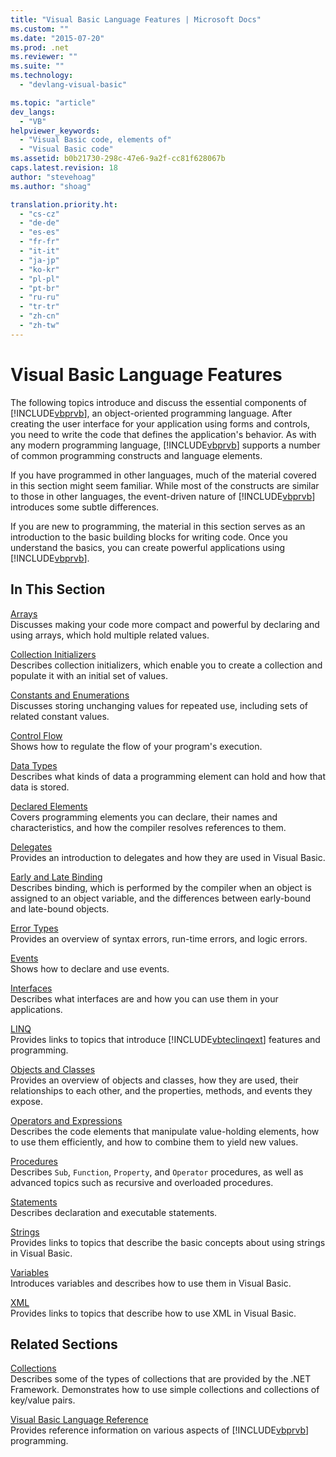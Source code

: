 ```yaml
---
title: "Visual Basic Language Features | Microsoft Docs"
ms.custom: ""
ms.date: "2015-07-20"
ms.prod: .net
ms.reviewer: ""
ms.suite: ""
ms.technology: 
  - "devlang-visual-basic"

ms.topic: "article"
dev_langs: 
  - "VB"
helpviewer_keywords: 
  - "Visual Basic code, elements of"
  - "Visual Basic code"
ms.assetid: b0b21730-298c-47e6-9a2f-cc81f628067b
caps.latest.revision: 18
author: "stevehoag"
ms.author: "shoag"

translation.priority.ht: 
  - "cs-cz"
  - "de-de"
  - "es-es"
  - "fr-fr"
  - "it-it"
  - "ja-jp"
  - "ko-kr"
  - "pl-pl"
  - "pt-br"
  - "ru-ru"
  - "tr-tr"
  - "zh-cn"
  - "zh-tw"
---
```

# Visual Basic Language Features
The following topics introduce and discuss the essential components of [!INCLUDE[vbprvb](../../../csharp/programming-guide/concepts/linq/includes/vbprvb_md.md)], an object-oriented programming language. After creating the user interface for your application using forms and controls, you need to write the code that defines the application's behavior. As with any modern programming language, [!INCLUDE[vbprvb](../../../csharp/programming-guide/concepts/linq/includes/vbprvb_md.md)] supports a number of common programming constructs and language elements.  
  
 If you have programmed in other languages, much of the material covered in this section might seem familiar. While most of the constructs are similar to those in other languages, the event-driven nature of [!INCLUDE[vbprvb](../../../csharp/programming-guide/concepts/linq/includes/vbprvb_md.md)] introduces some subtle differences.  
  
 If you are new to programming, the material in this section serves as an introduction to the basic building blocks for writing code. Once you understand the basics, you can create powerful applications using [!INCLUDE[vbprvb](../../../csharp/programming-guide/concepts/linq/includes/vbprvb_md.md)].  
  
## In This Section  
 [Arrays](../../../visual-basic/programming-guide/language-features/arrays/index.md)  
 Discusses making your code more compact and powerful by declaring and using arrays, which hold multiple related values.  
  
 [Collection Initializers](../../../visual-basic/programming-guide/language-features/collection-initializers/index.md)  
 Describes collection initializers, which enable you to create a collection and populate it with an initial set of values.  
  
 [Constants and Enumerations](../../../visual-basic/programming-guide/language-features/constants-enums/index.md)  
 Discusses storing unchanging values for repeated use, including sets of related constant values.  
  
 [Control Flow](../../../visual-basic/programming-guide/language-features/control-flow/index.md)  
 Shows how to regulate the flow of your program's execution.  
  
 [Data Types](../../../visual-basic/programming-guide/language-features/data-types/index.md)  
 Describes what kinds of data a programming element can hold and how that data is stored.  
  
 [Declared Elements](../../../visual-basic/programming-guide/language-features/declared-elements/index.md)  
 Covers programming elements you can declare, their names and characteristics, and how the compiler resolves references to them.  
  
 [Delegates](../../../visual-basic/programming-guide/language-features/delegates/index.md)  
 Provides an introduction to delegates and how they are used in Visual Basic.  
  
 [Early and Late Binding](../../../visual-basic/programming-guide/language-features/early-late-binding/early-and-late-binding.md)  
 Describes binding, which is performed by the compiler when an object is assigned to an object variable, and the differences between early-bound and late-bound objects.  
  
 [Error Types](../../../visual-basic/programming-guide/language-features/error-types.md)  
 Provides an overview of syntax errors, run-time errors, and logic errors.  
  
 [Events](../../../visual-basic/programming-guide/language-features/events/events.md)  
 Shows how to declare and use events.  
  
 [Interfaces](../../../visual-basic/programming-guide/language-features/interfaces/index.md)  
 Describes what interfaces are and how you can use them in your applications.  
  
 [LINQ](../../../visual-basic/programming-guide/language-features/linq/linq-in-visual-basic.md)  
 Provides links to topics that introduce [!INCLUDE[vbteclinqext](../../../csharp/getting-started/includes/vbteclinqext_md.md)] features and programming.  
  
 [Objects and Classes](../../../visual-basic/programming-guide/language-features/objects-and-classes/objects-and-classes.md)  
 Provides an overview of objects and classes, how they are used, their relationships to each other, and the properties, methods, and events they expose.  
  
 [Operators and Expressions](../../../visual-basic/programming-guide/language-features/operators-and-expressions/operators-and-expressions.md)  
 Describes the code elements that manipulate value-holding elements, how to use them efficiently, and how to combine them to yield new values.  
  
 [Procedures](../../../visual-basic/programming-guide/language-features/procedures/procedures.md)  
 Describes `Sub`, `Function`, `Property`, and `Operator` procedures, as well as advanced topics such as recursive and overloaded procedures.  
  
 [Statements](../../../visual-basic/programming-guide/language-features/statements.md)  
 Describes declaration and executable statements.  
  
 [Strings](../../../visual-basic/programming-guide/language-features/strings/strings.md)  
 Provides links to topics that describe the basic concepts about using strings in Visual Basic.  
  
 [Variables](../../../visual-basic/programming-guide/language-features/variables/variables.md)  
 Introduces variables and describes how to use them in Visual Basic.  
  
 [XML](../../../visual-basic/programming-guide/language-features/xml/xml.md)  
 Provides links to topics that describe how to use XML in Visual Basic.  
  
## Related Sections  
 [Collections](http://msdn.microsoft.com/library/e76533a9-5033-4a0b-b003-9c2be60d185b)  
 Describes some of the types of collections that are provided by the .NET Framework. Demonstrates how to use simple collections and collections of key/value pairs.  
  
 [Visual Basic Language Reference](../../../visual-basic/language-reference/index.md)  
 Provides reference information on various aspects of [!INCLUDE[vbprvb](../../../csharp/programming-guide/concepts/linq/includes/vbprvb_md.md)] programming.
